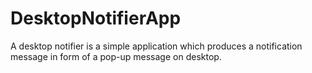 # DesktopNotifierApp
A desktop notifier is a simple application which produces a notification message in form of a pop-up message on desktop.
